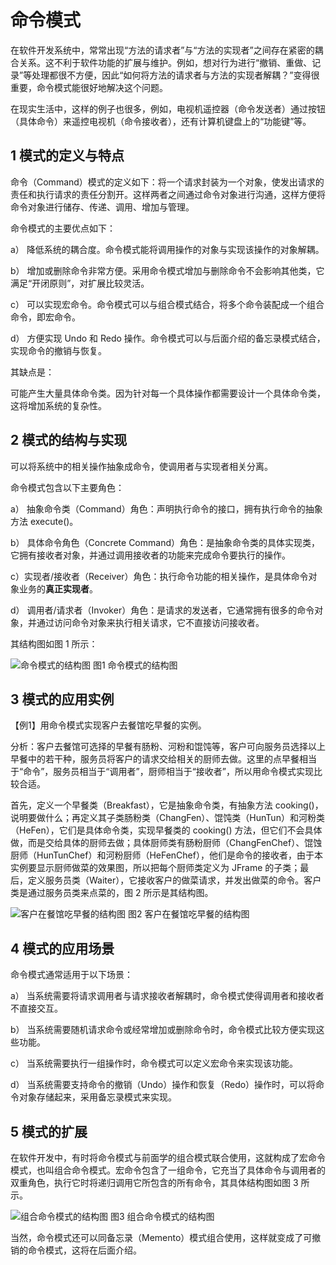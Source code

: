 # 命令模式

​	在软件开发系统中，常常出现“方法的请求者”与“方法的实现者”之间存在紧密的耦合关系。这不利于软件功能的扩展与维护。例如，想对行为进行“撤销、重做、记录”等处理都很不方便，因此“如何将方法的请求者与方法的实现者解耦？”变得很重要，命令模式能很好地解决这个问题。

在现实生活中，这样的例子也很多，例如，电视机遥控器（命令发送者）通过按钮（具体命令）来遥控电视机（命令接收者），还有计算机键盘上的“功能键”等。

## 1 模式的定义与特点

命令（Command）模式的定义如下：将一个请求封装为一个对象，使发出请求的责任和执行请求的责任分割开。这样两者之间通过命令对象进行沟通，这样方便将命令对象进行储存、传递、调用、增加与管理。

命令模式的主要优点如下：

a） 降低系统的耦合度。命令模式能将调用操作的对象与实现该操作的对象解耦。

b） 增加或删除命令非常方便。采用命令模式增加与删除命令不会影响其他类，它满足“开闭原则”，对扩展比较灵活。

c） 可以实现宏命令。命令模式可以与组合模式结合，将多个命令装配成一个组合命令，即宏命令。

d） 方便实现 Undo 和 Redo 操作。命令模式可以与后面介绍的备忘录模式结合，实现命令的撤销与恢复。

 

其缺点是：

可能产生大量具体命令类。因为针对每一个具体操作都需要设计一个具体命令类，这将增加系统的复杂性。

 

## 2 模式的结构与实现

可以将系统中的相关操作抽象成命令，使调用者与实现者相关分离。

命令模式包含以下主要角色：

a） 抽象命令类（Command）角色：声明执行命令的接口，拥有执行命令的抽象方法 execute()。

b） 具体命令角色（Concrete    Command）角色：是抽象命令类的具体实现类，它拥有接收者对象，并通过调用接收者的功能来完成命令要执行的操作。

c）实现者/接收者（Receiver）角色：执行命令功能的相关操作，是具体命令对象业务的**真正实现者**。

d） 调用者/请求者（Invoker）角色：是请求的发送者，它通常拥有很多的命令对象，并通过访问命令对象来执行相关请求，它不直接访问接收者。


 其结构图如图 1 所示：

 

![命令模式的结构图](/images/clip_image001.jpg)
 图1 命令模式的结构图

 

## 3 模式的应用实例

【例1】用命令模式实现客户去餐馆吃早餐的实例。

分析：客户去餐馆可选择的早餐有肠粉、河粉和馄饨等，客户可向服务员选择以上早餐中的若干种，服务员将客户的请求交给相关的厨师去做。这里的点早餐相当于“命令”，服务员相当于“调用者”，厨师相当于“接收者”，所以用命令模式实现比较合适。

首先，定义一个早餐类（Breakfast），它是抽象命令类，有抽象方法 cooking()，说明要做什么；再定义其子类肠粉类（ChangFen）、馄饨类（HunTun）和河粉类（HeFen），它们是具体命令类，实现早餐类的 cooking() 方法，但它们不会具体做，而是交给具体的厨师去做；具体厨师类有肠粉厨师（ChangFenChef）、馄蚀厨师（HunTunChef）和河粉厨师（HeFenChef），他们是命令的接收者，由于本实例要显示厨师做菜的效果图，所以把每个厨师类定义为 JFrame 的子类；最后，定义服务员类（Waiter），它接收客户的做菜请求，并发出做菜的命令。客户类是通过服务员类来点菜的，图 2 所示是其结构图。

 

![客户在餐馆吃早餐的结构图](/images/clip_image003.jpg)
 图2 客户在餐馆吃早餐的结构图

 

 

## 4 模式的应用场景

命令模式通常适用于以下场景：

a） 当系统需要将请求调用者与请求接收者解耦时，命令模式使得调用者和接收者不直接交互。

b） 当系统需要随机请求命令或经常增加或删除命令时，命令模式比较方便实现这些功能。

c） 当系统需要执行一组操作时，命令模式可以定义宏命令来实现该功能。

d） 当系统需要支持命令的撤销（Undo）操作和恢复（Redo）操作时，可以将命令对象存储起来，采用备忘录模式来实现。

 

## 5 模式的扩展

在软件开发中，有时将命令模式与前面学的组合模式联合使用，这就构成了宏命令模式，也叫组合命令模式。宏命令包含了一组命令，它充当了具体命令与调用者的双重角色，执行它时将递归调用它所包含的所有命令，其具体结构图如图 3 所示。

 

![组合命令模式的结构图](/images/clip_image005.jpg)
 图3 组合命令模式的结构图

 

当然，命令模式还可以同备忘录（Memento）模式组合使用，这样就变成了可撤销的命令模式，这将在后面介绍。
